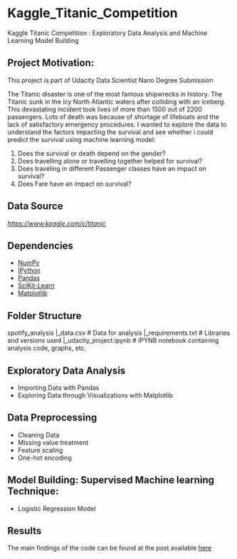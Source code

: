 # Kaggle_Titanic_Competition
Kaggle Titanic Competition : Exploratory Data Analysis and Machine Learning Model Building

## Project Motivation: ##

This project is part of Udacity Data Scientist Nano Degree Submission

The Titanic disaster is one of the most famous shipwrecks in history. The Titanic sunk in the icy North Atlantic waters after colliding with an iceberg. This devastating incident took lives of more than 1500 out of 2200 passengers. Lots of death was because of shortage of lifeboats and the lack of satisfactory emergency procedures.
I wanted to explore the data to understand the factors impacting the survival and see whether i could predict the survival using machine learning model:

1. Does the survival or death depend on the gender?
2. Does travelling alone or travelling together helped for survival?
3. Does traveling in different Passenger classes have an impact on survival?
4. Does Fare have an impact on survival?

## Data Source ##

*https://www.kaggle.com/c/titanic*

## Dependencies ##

* [NumPy](https://numpy.org/)
* [IPython](http://ipython.org/) 
* [Pandas](https://pandas.pydata.org/)
* [SciKit-Learn](https://scikit-learn.org/stable/)
* [Matplotlib](https://matplotlib.org/)

## Folder Structure ##

spotify_analysis
|_data.csv              # Data for analysis
|_requirements.txt      # Libraries and versions used
|_udacity_project.ipynb # IPYNB notebook containing analysis code, graphs, etc.


## Exploratory Data Analysis ##
* Importing Data with Pandas
* Exploring Data through Visualizations with Matplotlib

## Data Preprocessing ##
* Cleaning Data
* Missing value treatment
* Feature scaling
* One-hot encoding

## Model Building: Supervised Machine learning Technique: ##

* Logistic Regression Model

## Results ##

The main findings of the code can be found at the post available [here](https://data-science-enthusiast.medium.com/kaggle-titanic-competition-exploratory-data-analysis-and-machine-learning-model-building-387029dab30d)
